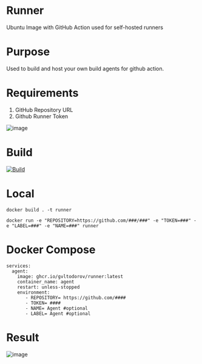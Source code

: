 # Runner
Ubuntu Image with GitHub Action used for self-hosted runners

# Purpose
Used to build and host your own build agents for github action.

# Requirements
 1. GitHub Repository URL
 2. Github Runner Token
 
![image](https://user-images.githubusercontent.com/51453974/131668152-2352ab6d-fe26-42c3-8d54-9669f6fd7b0c.png)
  

# Build 
[![Build](https://github.com/GVLTodorov/Runner/actions/workflows/release.yml/badge.svg)](https://github.com/GVLTodorov/Runner/actions/workflows/release.yml)

# Local

```docker build . -t runner```

```docker run -e "REPOSITORY=https://github.com/###/###" -e "TOKEN=###" -e "LABEL=###" -e "NAME=###" runner```

# Docker Compose

```
services:
  agent:
    image: ghcr.io/gvltodorov/runner:latest
    container_name: agent
    restart: unless-stopped
    environment:
       - REPOSITORY= https://github.com/####
       - TOKEN= ####
       - NAME= Agent #optional
       - LABEL= Agent #optional
```

# Result

![image](https://user-images.githubusercontent.com/51453974/131748931-e7c32263-e146-4bee-85dc-7db6e53757c2.png)

